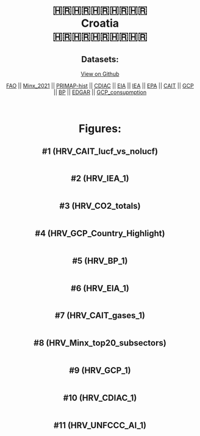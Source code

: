 
<center>
<h1 align="center">
🇭🇷🇭🇷🇭🇷🇭🇷🇭🇷
<br>
Croatia
<br>
🇭🇷🇭🇷🇭🇷🇭🇷🇭🇷
</h1>
<h2>Datasets:</h2>
<p><a href="https://github.com/dquintani/GreenhouseData/tree/master/country_data/HRV_Croatia/data">View on Github</a>
<br></p><p><a href="data/HRV_FAO.csv">FAO</a> || <a href="data/HRV_Minx_2021.csv">Minx_2021</a> || <a href="data/HRV_PRIMAP-hist.csv">PRIMAP-hist</a> || <a href="data/HRV_CDIAC.csv">CDIAC</a> || <a href="data/HRV_EIA.csv">EIA</a> || <a href="data/HRV_IEA.csv">IEA</a> || <a href="data/HRV_EPA.csv">EPA</a> || <a href="data/HRV_CAIT.csv">CAIT</a> || <a href="data/HRV_GCP.csv">GCP</a> || <a href="data/HRV_BP.csv">BP</a> || <a href="data/HRV_EDGAR.csv">EDGAR</a> || <a href="data/HRV_GCP_consupmption.csv">GCP_consupmption</a></p><p><br></p>
<h1>Figures:</h1><h2>#1 (HRV_CAIT_lucf_vs_nolucf)</h2>
<p><img alt="" src="figures/HRV_CAIT_lucf_vs_nolucf.png" /></p><h2>#2 (HRV_IEA_1)</h2>
<p><img alt="" src="figures/HRV_IEA_1.png" /></p><h2>#3 (HRV_CO2_totals)</h2>
<p><img alt="" src="figures/HRV_CO2_totals.png" /></p><h2>#4 (HRV_GCP_Country_Highlight)</h2>
<p><img alt="" src="figures/HRV_GCP_Country_Highlight.png" /></p><h2>#5 (HRV_BP_1)</h2>
<p><img alt="" src="figures/HRV_BP_1.png" /></p><h2>#6 (HRV_EIA_1)</h2>
<p><img alt="" src="figures/HRV_EIA_1.png" /></p><h2>#7 (HRV_CAIT_gases_1)</h2>
<p><img alt="" src="figures/HRV_CAIT_gases_1.png" /></p><h2>#8 (HRV_Minx_top20_subsectors)</h2>
<p><img alt="" src="figures/HRV_Minx_top20_subsectors.png" /></p><h2>#9 (HRV_GCP_1)</h2>
<p><img alt="" src="figures/HRV_GCP_1.png" /></p><h2>#10 (HRV_CDIAC_1)</h2>
<p><img alt="" src="figures/HRV_CDIAC_1.png" /></p><h2>#11 (HRV_UNFCCC_AI_1)</h2>
<p><img alt="" src="figures/HRV_UNFCCC_AI_1.png" /></p>